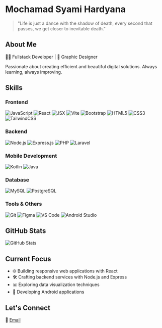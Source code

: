 # Mochamad Syami Hardyana

> "Life is just a dance with the shadow of death, every second that passes, we get closer to inevitable death."

## About Me

👨‍💻 Fullstack Developer | 🎨 Graphic Designer

Passionate about creating efficient and beautiful digital solutions. Always learning, always improving.

## Skills

### Frontend
![JavaScript](https://img.shields.io/badge/-JavaScript-F7DF1E?style=flat-square&logo=javascript&logoColor=black)
![React](https://img.shields.io/badge/-React-61DAFB?style=flat-square&logo=react&logoColor=black)
![JSX](https://img.shields.io/badge/-JSX-764ABC?style=flat-square&logo=react&logoColor=white)
![Vite](https://img.shields.io/badge/-Vite-646CFF?style=flat-square&logo=vite&logoColor=white)
![Bootstrap](https://img.shields.io/badge/-Bootstrap-7952B3?style=flat-square&logo=bootstrap&logoColor=white)
![HTML5](https://img.shields.io/badge/-HTML5-E34F26?style=flat-square&logo=html5&logoColor=white)
![CSS3](https://img.shields.io/badge/-CSS3-1572B6?style=flat-square&logo=css3)
![TailwindCSS](https://img.shields.io/badge/-TailwindCSS-38B2AC?style=flat-square&logo=tailwind-css&logoColor=white)

### Backend
![Node.js](https://img.shields.io/badge/-Node.js-339933?style=flat-square&logo=node.js&logoColor=white)
![Express.js](https://img.shields.io/badge/-Express.js-000000?style=flat-square&logo=express&logoColor=white)
![PHP](https://img.shields.io/badge/-PHP-777BB4?style=flat-square&logo=php&logoColor=white)
![Laravel](https://img.shields.io/badge/-Laravel-FF2D20?style=flat-square&logo=laravel&logoColor=white)

### Mobile Development
![Kotlin](https://img.shields.io/badge/-Kotlin-0095D5?style=flat-square&logo=kotlin&logoColor=white)
![Java](https://img.shields.io/badge/-Java-007396?style=flat-square&logo=java&logoColor=white)

### Database
![MySQL](https://img.shields.io/badge/-MySQL-4479A1?style=flat-square&logo=mysql&logoColor=white)
![PostgreSQL](https://img.shields.io/badge/-PostgreSQL-4169E1?style=flat-square&logo=postgresql&logoColor=white)

### Tools & Others
![Git](https://img.shields.io/badge/-Git-F05032?style=flat-square&logo=git&logoColor=white)
![Figma](https://img.shields.io/badge/-Figma-F24E1E?style=flat-square&logo=figma&logoColor=white)
![VS Code](https://img.shields.io/badge/-VS%20Code-007ACC?style=flat-square&logo=visual-studio-code&logoColor=white)
![Android Studio](https://img.shields.io/badge/-Android%20Studio-3DDC84?style=flat-square&logo=android-studio&logoColor=white)

## GitHub Stats

![GitHub Stats](https://github-readme-stats.vercel.app/api?username=arctadapt&show_icons=true&theme=radical&hide_border=true&bg_color=0D1117&title_color=58A6FF&icon_color=58A6FF&text_color=C9D1D9)

## Current Focus

- 🌐 Building responsive web applications with React
- 🛠️ Crafting backend services with Node.js and Express
- 📊 Exploring data visualization techniques
- 📱 Developing Android applications

## Let's Connect

📧 [Email](mailto:mochammadsyamihardiana@gmail.com)
